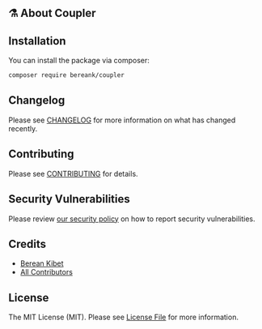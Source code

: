 ## ⚗️ About Coupler


## Installation

You can install the package via composer:

```bash
composer require bereank/coupler
```

## Changelog

Please see [CHANGELOG](CHANGELOG.md) for more information on what has changed recently.

## Contributing

Please see [CONTRIBUTING](CONTRIBUTING.md) for details.

## Security Vulnerabilities

Please review [our security policy](../../security/policy) on how to report security vulnerabilities.

## Credits

- [Berean Kibet](https://github.com/bereank)
- [All Contributors](../../contributors)

## License

The MIT License (MIT). Please see [License File](LICENSE.md) for more information.
